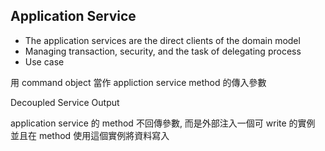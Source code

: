 ## Application Service

* The application services are the direct clients of the domain model
* Managing transaction, security, and the task of delegating process
* Use case

用 command object 當作 appliction service method 的傳入參數

Decoupled Service Output

application service 的 method 不回傳參數, 而是外部注入一個可 write 的實例
並且在 method 使用這個實例將資料寫入


